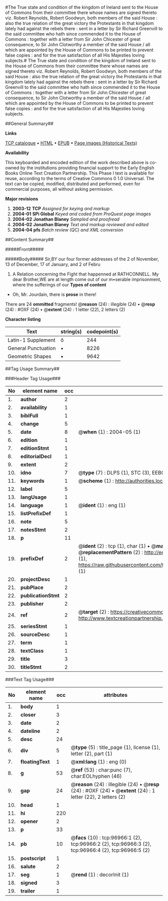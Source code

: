 #The True state and condition of the kingdom of Ireland sent to the House of Commons from their committee there whose names are signed thereto viz. Robert Reynolds, Robert Goodwyn, both members of the said House : also the true relation of the great victory the Protestants in that kingdom lately had against the rebels there : sent in a letter by Sir Richard Greenvill to the said committee who hath since commended it to the House of Commons : together with a letter from Sir John Chicester of great consequence, to Sir John Clotworthy a member of the said House / all which are appointed by the House of Commons to be printed to prevent false copies : and for the true satisfaction of all His Majesties loving subjects.#
The True state and condition of the kingdom of Ireland sent to the House of Commons from their committee there whose names are signed thereto viz. Robert Reynolds, Robert Goodwyn, both members of the said House : also the true relation of the great victory the Protestants in that kingdom lately had against the rebels there : sent in a letter by Sir Richard Greenvill to the said committee who hath since commended it to the House of Commons : together with a letter from Sir John Chicester of great consequence, to Sir John Clotworthy a member of the said House / all which are appointed by the House of Commons to be printed to prevent false copies : and for the true satisfaction of all His Majesties loving subjects.

##General Summary##

**Links**

[TCP catalogue](http://www.ota.ox.ac.uk/tcp/)  • 
[HTML](http://tei.it.ox.ac.uk/tcp/Texts-HTML/free/A70/A70933.html)  • 
[EPUB](http://tei.it.ox.ac.uk/tcp/Texts-EPUB/free/A70/A70933.epub) • 
[Page images (Historical Texts)](https://data.historicaltexts.jisc.ac.uk/view?pubId=eebo-13052948e&pageId=eebo-13052948e-96966-1)

**Availability**

This keyboarded and encoded edition of the
	       work described above is co-owned by the institutions
	       providing financial support to the Early English Books
	       Online Text Creation Partnership. This Phase I text is
	       available for reuse, according to the terms of Creative
	       Commons 0 1.0 Universal. The text can be copied,
	       modified, distributed and performed, even for
	       commercial purposes, all without asking permission.

**Major revisions**

1. __2003-12__ __TCP__ *Assigned for keying and markup*
1. __2004-01__ __SPi Global__ *Keyed and coded from ProQuest page images*
1. __2004-02__ __Jonathan Blaney__ *Sampled and proofread*
1. __2004-02__ __Jonathan Blaney__ *Text and markup reviewed and edited*
1. __2004-04__ __pfs__ *Batch review (QC) and XML conversion*

##Content Summary##

#####Front#####

#####Body#####
Sir,BY our four former addresses of the 2 of November, 13 of December, 17 of January, and 2 of Febru
1. A Relation concerning the Fight that happenned at RATHCONNELL.
My dear Brother,WE are at length come out of our m•serable imprisonment, where the sufferings of our
**Types of content**

  * Oh, Mr. Jourdain, there is **prose** in there!

There are 24 **ommitted** fragments! 
 @__reason__ (24) : illegible (24)  •  @__resp__ (24) : #OXF (24)  •  @__extent__ (24) : 1 letter (22), 2 letters (2)

**Character listing**


|Text|string(s)|codepoint(s)|
|---|---|---|
|Latin-1 Supplement|ô|244|
|General Punctuation|•|8226|
|Geometric Shapes|▪|9642|

##Tag Usage Summary##

###Header Tag Usage###

|No|element name|occ|attributes|
|---|---|---|---|
|1.|__author__|2||
|2.|__availability__|1||
|3.|__biblFull__|1||
|4.|__change__|5||
|5.|__date__|8| @__when__ (1) : 2004-05 (1)|
|6.|__edition__|1||
|7.|__editionStmt__|1||
|8.|__editorialDecl__|1||
|9.|__extent__|2||
|10.|__idno__|7| @__type__ (7) : DLPS (1), STC (3), EEBO-CITATION (1), OCLC (1), VID (1)|
|11.|__keywords__|1| @__scheme__ (1) : http://authorities.loc.gov/ (1)|
|12.|__label__|5||
|13.|__langUsage__|1||
|14.|__language__|1| @__ident__ (1) : eng (1)|
|15.|__listPrefixDef__|1||
|16.|__note__|5||
|17.|__notesStmt__|2||
|18.|__p__|11||
|19.|__prefixDef__|2| @__ident__ (2) : tcp (1), char (1)  •  @__matchPattern__ (2) : ([0-9\-]+):([0-9IVX]+) (1), (.+) (1)  •  @__replacementPattern__ (2) : http://eebo.chadwyck.com/downloadtiff?vid=$1&page=$2 (1), https://raw.githubusercontent.com/textcreationpartnership/Texts/master/tcpchars.xml#$1 (1)|
|20.|__projectDesc__|1||
|21.|__pubPlace__|2||
|22.|__publicationStmt__|2||
|23.|__publisher__|2||
|24.|__ref__|2| @__target__ (2) : https://creativecommons.org/publicdomain/zero/1.0/ (1), http://www.textcreationpartnership.org/docs/. (1)|
|25.|__seriesStmt__|1||
|26.|__sourceDesc__|1||
|27.|__term__|1||
|28.|__textClass__|1||
|29.|__title__|3||
|30.|__titleStmt__|2||


###Text Tag Usage###

|No|element name|occ|attributes|
|---|---|---|---|
|1.|__body__|1||
|2.|__closer__|3||
|3.|__date__|2||
|4.|__dateline__|2||
|5.|__desc__|24||
|6.|__div__|5| @__type__ (5) : title_page (1), license (1), letter (2), part (1)|
|7.|__floatingText__|1| @__xml:lang__ (1) : eng (0)|
|8.|__g__|53| @__ref__ (53) : char:punc (7), char:EOLhyphen (46)|
|9.|__gap__|24| @__reason__ (24) : illegible (24)  •  @__resp__ (24) : #OXF (24)  •  @__extent__ (24) : 1 letter (22), 2 letters (2)|
|10.|__head__|1||
|11.|__hi__|220||
|12.|__opener__|2||
|13.|__p__|33||
|14.|__pb__|10| @__facs__ (10) : tcp:96966:1 (2), tcp:96966:2 (2), tcp:96966:3 (2), tcp:96966:4 (2), tcp:96966:5 (2)|
|15.|__postscript__|1||
|16.|__salute__|2||
|17.|__seg__|1| @__rend__ (1) : decorInit (1)|
|18.|__signed__|3||
|19.|__trailer__|1||
